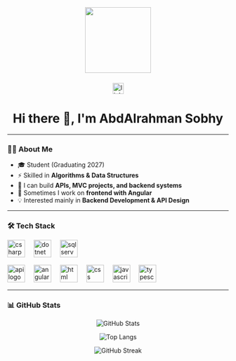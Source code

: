 <div align="center">
  <img height="150" src="https://media.giphy.com/media/M9gbBd9nbDrOTu1Mqx/giphy.gif"  />
</div>

###

<div align="center">
  <!-- Social Media Links -->
  <a href="https://www.linkedin.com/in/abdelrahman-mohamed-a9a418357" target="_blank">
    <img src="https://img.shields.io/static/v1?message=LinkedIn&logo=linkedin&label=&color=0077B5&logoColor=white&labelColor=&style=for-the-badge" height="25" alt="linkedin logo"  />
  </a>
</div>

###

<h1 align="center">Hi there 👋, I'm AbdAlrahman Sobhy</h1>

---

### 👨‍💻 About Me  
- 🎓 Student (Graduating 2027)  
- ⚡ Skilled in **Algorithms & Data Structures**  
- 🔭 I can build **APIs, MVC projects, and backend systems**  
- 🌱 Sometimes I work on **frontend with Angular**  
- 💡 Interested mainly in **Backend Development & API Design**  

---

### 🛠 Tech Stack  

<div align="left"> 
  <!-- Core --> 
  <img src="https://cdn.jsdelivr.net/gh/devicons/devicon/icons/csharp/csharp-original.svg" height="40" alt="csharp logo" />
  <img width="12" /> <img src="https://cdn.jsdelivr.net/gh/devicons/devicon/icons/dot-net/dot-net-plain-wordmark.svg" height="40" alt="dotnet logo" />
  <img width="12" /> <img src="https://img.icons8.com/color/48/000000/sql.png" height="40" alt="sqlserver logo" /> <img width="12" />
  
  <!-- Web & APIs --> 
  <img src="https://img.icons8.com/color/48/000000/api.png" height="40" alt="api logo"/> <img width="12" />
  <img src="https://img.icons8.com/fluency/48/000000/angularjs.png" height="40" alt="angular logo"/> <img width="12" />
  <img src="https://cdn.jsdelivr.net/gh/devicons/devicon/icons/html5/html5-original.svg" height="40" alt="html logo" />
  <img width="12" /> <img src="https://cdn.jsdelivr.net/gh/devicons/devicon/icons/css3/css3-original.svg" height="40" alt="css logo" />
  <img width="12" /> <img src="https://cdn.jsdelivr.net/gh/devicons/devicon/icons/javascript/javascript-original.svg" height="40" alt="javascript logo" /> 
  <img width="12" /> <img src="https://cdn.jsdelivr.net/gh/devicons/devicon/icons/typescript/typescript-original.svg" height="40" alt="typescript logo" /> 
</div>


---

### 📊 GitHub Stats  

<div align="center">

![GitHub Stats](https://github-readme-stats.vercel.app/api?username=Abd-Alrahman-Sobhy&show_icons=true&theme=dark)  

![Top Langs](https://github-readme-stats.vercel.app/api/top-langs/?username=Abd-Alrahman-Sobhy&layout=compact&theme=dark)  

![GitHub Streak](https://streak-stats.demolab.com?user=Abd-Alrahman-Sobhy&theme=dark&hide_border=false)  

</div>
